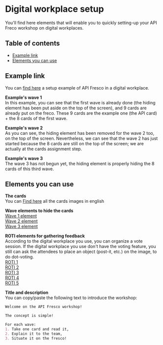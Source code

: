 # Digital workplace setup

You'll find here elements that will enable you to quickly setting-up your API Freco workshop on digital workplaces.

## Table of contents
- [Example link](https://github.com/michelin/API-Fresco/tree/main/digital-workplace-setup#example-link)
- [Elements you can use](https://github.com/michelin/API-Fresco/tree/main/digital-workplace-setup#elements-you-can-use)

## Example link
You can [find here](https://app.mural.co/t/teamsandbox1918/m/teamsandbox1918/1591213119387/d715eaa6d4e0cb84cfa581a693afa2bc4381afe7) a setup example of API Fresco in a digital workplace.  

**Example's wave 1**  
In this example, you can see that the first wave is already done (the hiding element has been put aside on the top of the screen), and 9 cards are already put on the freco. These 9 cards are the example one (the API card) + the 8 cards of the first wave.  

**Example's wave 2**  
As you can see, the hiding element has been removed for the wave 2 too, on the top of the screen. Nevertheless, we can see that the wave 2 has just started because the 8 cards are still on the top of the screen; we are actually at the cards assignment step.  

**Example's wave 3**  
The wave 3 has not begun yet, the hiding element is properly hiding the 8 cards of this third wave.

## Elements you can use

**The cards**  
You can [Find here](../EN/) all the cards images in english

**Wave elements to hide the cards**  
[Wave 1 element](../img/Wave1.png)  
[Wave 2 element](../img/Wave2.png)  
[Wave 3 element](../img/Wave3.png)

**ROTI elements for gathering feedback**  
According to the digital workplace you use, you can organize a vote session. If the digital workplace you use don't have the voting feature, you still can ask the attendees to place an object (post-it, etc.) on the image, to do dot-voting.  
[ROTI 1](../img/ROTI1.png)  
[ROTI 2](../img/ROTI2.png)  
[ROTI 3](../img/ROTI3.png)  
[ROTI 4](../img/ROTI4.png)  
[ROTI 5](../img/ROTI5.png)

**Title and description**  
You can copy/paste the following text to introduce the workshop:  

```markdown
Welcome on the API Fresco workshop!

The concept is simple!  

For each wave:  
1. Take one card and read it,  
2. Explain it to the team,  
3. Situate it on the fresco!  
```
